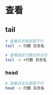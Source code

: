 <!--
 * @Description: 
 * @Version: 1.0
 * @Author: dmjcb
 * @Email:  
 * @Date: 2021-10-23 23:00:29
 * @LastEditors: dmjcb
 * @LastEditTime: 2023-04-17 15:45:54
-->

# 查看

## tail

```sh
# 查看日志尾部若干行
tail -n 行数 日志名

# 查看指定行数后的日志
tail -n +行数 日志名
```

### head

```sh
# 查看日志头部若干行
head -n 行数 日志名
```
